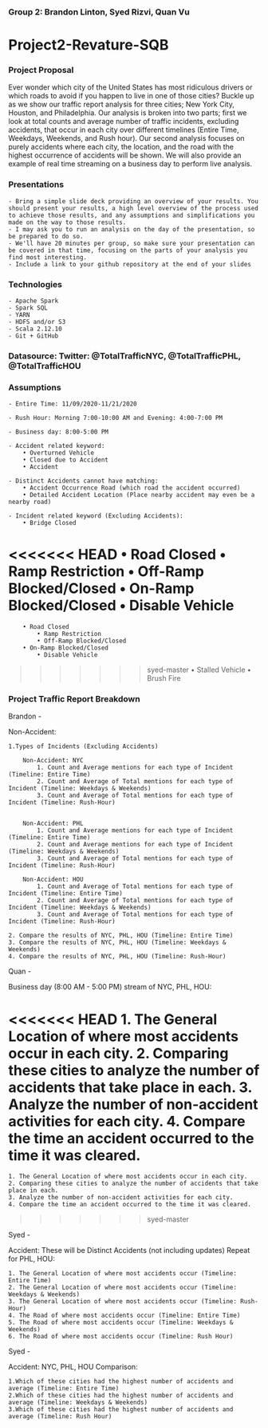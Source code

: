 ### Group 2: Brandon Linton, Syed Rizvi, Quan Vu

# Project2-Revature-SQB

### Project Proposal

Ever wonder which city of the United States has most ridiculous drivers or which roads to avoid
if you happen to live in one of those cities? Buckle up as we show our traffic report
analysis for three cities; New York City, Houston, and Philadelphia. Our analysis is broken
into two parts; first we look at total counts and average number of traffic incidents, excluding accidents,
that occur in each city over different timelines (Entire Time, Weekdays, Weekends, and Rush hour). Our second analysis focuses on purely accidents where each city, the location, 
and the road with the highest occurrence of accidents will be shown. We will also provide an example of real time 
streaming on a business day to perform live analysis.

### Presentations

	- Bring a simple slide deck providing an overview of your results. You should present your results, a high level overview of the process used to achieve those results, and any assumptions and simplifications you made on the way to those results.
	- I may ask you to run an analysis on the day of the presentation, so be prepared to do so.
	- We'll have 20 minutes per group, so make sure your presentation can be covered in that time, focusing on the parts of your analysis you find most interesting.
	- Include a link to your github repository at the end of your slides

### Technologies

	- Apache Spark
	- Spark SQL
	- YARN
	- HDFS and/or S3
	- Scala 2.12.10
	- Git + GitHub

### Datasource: Twitter: @TotalTrafficNYC, @TotalTrafficPHL, @TotalTrafficHOU

### Assumptions

	- Entire Time: 11/09/2020-11/21/2020

	- Rush Hour: Morning 7:00-10:00 AM and Evening: 4:00-7:00 PM

	- Business day: 8:00-5:00 PM

	- Accident related keyword: 
		• Overturned Vehicle 
		• Closed due to Accident
		• Accident

	- Distinct Accidents cannot have matching:
		• Accident Occurrence Road (which road the accident occurred)
		• Detailed Accident Location (Place nearby accident may even be a nearby road)

	- Incident related keyword (Excluding Accidents):
		• Bridge Closed
<<<<<<< HEAD
        • Road Closed
		• Ramp Restriction
		• Off-Ramp Blocked/Closed
        • On-Ramp Blocked/Closed
		• Disable Vehicle
=======
      	• Road Closed
			• Ramp Restriction
			• Off-Ramp Blocked/Closed
        • On-Ramp Blocked/Closed
			• Disable Vehicle
>>>>>>> syed-master
        • Stalled Vehicle
        • Brush Fire

### Project Traffic Report Breakdown 

Brandon -

Non-Accident:

	1.Types of Incidents (Excluding Accidents)

		Non-Accident: NYC
			1. Count and Average mentions for each type of Incident (Timeline: Entire Time)
			2. Count and Average of Total mentions for each type of Incident (Timeline: Weekdays & Weekends)
			3. Count and Average of Total mentions for each type of Incident (Timeline: Rush-Hour)


		Non-Accident: PHL
			1. Count and Average mentions for each type of Incident (Timeline: Entire Time)
			2. Count and Average mentions for each type of Incident (Timeline: Weekdays & Weekends)
			3. Count and Average of Total mentions for each type of Incident (Timeline: Rush-Hour)

		Non-Accident: HOU
			1. Count and Average of Total mentions for each type of Incident (Timeline: Entire Time)
			2. Count and Average of Total mentions for each type of Incident (Timeline: Weekdays & Weekends)
			3. Count and Average of Total mentions for each type of Incident (Timeline: Rush-Hour)

	2. Compare the results of NYC, PHL, HOU (Timeline: Entire Time)
	3. Compare the results of NYC, PHL, HOU (Timeline: Weekdays & Weekends)
	4. Compare the results of NYC, PHL, HOU (Timeline: Rush-Hour)

Quan -

Business day (8:00 AM - 5:00 PM) stream of NYC, PHL, HOU:

<<<<<<< HEAD
		1. The General Location of where most accidents occur in each city. 
		2. Comparing these cities to analyze the number of accidents that take place in each.
		3. Analyze the number of non-accident activities for each city.
		4. Compare the time an accident occurred to the time it was cleared.
=======
	1. The General Location of where most accidents occur in each city. 
	2. Comparing these cities to analyze the number of accidents that take place in each.
	3. Analyze the number of non-accident activities for each city.
	4. Compare the time an accident occurred to the time it was cleared.
>>>>>>> syed-master

Syed -

Accident: These will be Distinct Accidents (not including updates) Repeat for PHL, HOU:

	1. The General Location of where most accidents occur (Timeline: Entire Time)
	2. The General Location of where most accidents occur (Timeline: Weekdays & Weekends)
	3. The General Location of where most accidents occur (Timeline: Rush-Hour)
	4. The Road of where most accidents occur (Timeline: Entire Time)
	5. The Road of where most accidents occur (Timeline: Weekdays & Weekends)
	6. The Road of where most accidents occur (Timeline: Rush Hour)

Syed -

Accident: NYC, PHL, HOU Comparison:

	1.Which of these cities had the highest number of accidents and average (Timeline: Entire Time)
	2.Which of these cities had the highest number of accidents and average (Timeline: Weekdays & Weekends)
	3.Which of these cities had the highest number of accidents and average (Timeline: Rush Hour)


